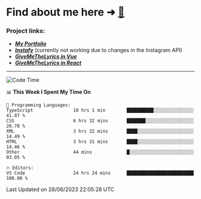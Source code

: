 # Find about me here ➜ [🧑](https://pauabella.dev)

### Project links:
- ***[My Portfolio](https://pauabella.dev)***
- ***[Instafy](https://instafy.me)*** (currently not working due to changes in the Instagram API)
- ***[GiveMeTheLyrics in Vue](https://lyrics.pauabella.dev)***
- ***[GiveMeTheLyrics in React](https://pauabella.dev/GiveMeTheLyrics)***

---
<!--START_SECTION:waka-->
![Code Time](http://img.shields.io/badge/Code%20Time-2%2C277%20hrs%2022%20mins-blue)

📊 **This Week I Spent My Time On** 

```text
💬 Programming Languages: 
TypeScript               10 hrs 1 min        ██████████░░░░░░░░░░░░░░░   41.07 % 
CSS                      6 hrs 32 mins       ███████░░░░░░░░░░░░░░░░░░   26.78 % 
XML                      3 hrs 32 mins       ████░░░░░░░░░░░░░░░░░░░░░   14.49 % 
HTML                     3 hrs 31 mins       ████░░░░░░░░░░░░░░░░░░░░░   14.46 % 
Other                    44 mins             █░░░░░░░░░░░░░░░░░░░░░░░░   03.05 % 

🔥 Editors: 
VS Code                  24 hrs 24 mins      █████████████████████████   100.00 % 
```


 Last Updated on 28/06/2023 22:05:28 UTC
<!--END_SECTION:waka-->
